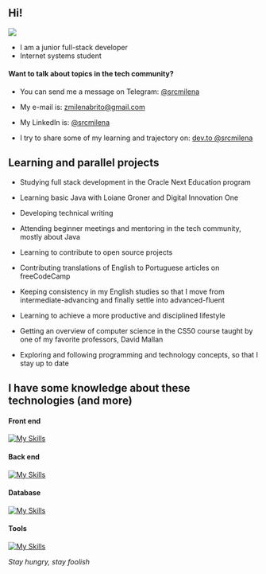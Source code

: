 ## Hi!

<img src="https://res.cloudinary.com/srcmilena/image/upload/c_scale,w_150/v1660784919/my-octocat_famxax.png"/>

- I am a junior full-stack developer
- Internet systems student


#### Want to talk about topics in the tech community? 
  - You can send me a message on Telegram: [@srcmilena](https://t.me/srcmilena) 

  - My e-mail is: zmilenabrito@gmail.com

  - My LinkedIn is: [@srcmilena](https://www.linkedin.com/in/srcmilena) 

  - I try to share some of my learning and trajectory on: [dev.to @srcmilena](https://dev.to/srcmilena) 

## Learning and parallel projects

- Studying full stack development in the Oracle Next Education program

- Learning basic Java with Loiane Groner and Digital Innovation One

- Developing technical writing

- Attending beginner meetings and mentoring in the tech community, mostly about Java

- Learning to contribute to open source projects

- Contributing translations of English to Portuguese articles on freeCodeCamp

- Keeping consistency in my English studies so that I move from intermediate-advancing and finally settle into advanced-fluent

- Learning to achieve a more productive and disciplined lifestyle

- Getting an overview of computer science in the CS50 course taught by one of my favorite professors, David Mallan

- Exploring and following programming and technology concepts, so that I stay up to date
  

## I have some knowledge about these technologies (and more)

#### Front end

[![My Skills](https://skills.thijs.gg/icons?i=js,html,css,bootstrap,react)](https://skills.thijs.gg)


#### Back end

[![My Skills](https://skills.thijs.gg/icons?i=py,java,cs,dotnet,springboot)](https://skills.thijs.gg)


#### Database

[![My Skills](https://skills.thijs.gg/icons?i=mysql,mongodb)](https://skills.thijs.gg)


#### Tools

[![My Skills](https://skills.thijs.gg/icons?i=git,github)](https://skills.thijs.gg)

_Stay hungry, stay foolish_
